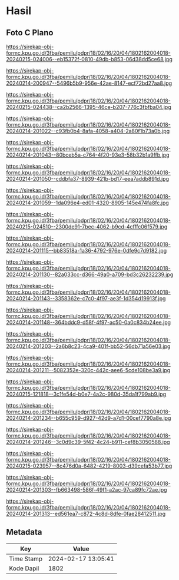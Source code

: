 # Hasil

## Foto C Plano

https://sirekap-obj-formc.kpu.go.id/3fba/pemilu/pdpr/18/02/16/20/04/1802162004018-20240215-024006--eb15372f-0810-49db-b853-06d38dd5ce68.jpg

https://sirekap-obj-formc.kpu.go.id/3fba/pemilu/pdpr/18/02/16/20/04/1802162004018-20240214-200947--5496b5b9-956e-42ae-8147-ecf72bd27aa8.jpg

https://sirekap-obj-formc.kpu.go.id/3fba/pemilu/pdpr/18/02/16/20/04/1802162004018-20240215-024438--ca2b2566-1395-46ce-b207-776c3fbfba04.jpg

https://sirekap-obj-formc.kpu.go.id/3fba/pemilu/pdpr/18/02/16/20/04/1802162004018-20240214-201022--c93fb0b4-8afa-4058-a404-2a80f1b73a0b.jpg

https://sirekap-obj-formc.kpu.go.id/3fba/pemilu/pdpr/18/02/16/20/04/1802162004018-20240214-201043--80bceb5a-c764-4f20-93e3-58b32b1a9ffb.jpg

https://sirekap-obj-formc.kpu.go.id/3fba/pemilu/pdpr/18/02/16/20/04/1802162004018-20240214-201050--cddbfa37-8939-421b-bd17-eea7addb891d.jpg

https://sirekap-obj-formc.kpu.go.id/3fba/pemilu/pdpr/18/02/16/20/04/1802162004018-20240214-201059--1da096e4-ed01-4320-8905-145e474fa8fc.jpg

https://sirekap-obj-formc.kpu.go.id/3fba/pemilu/pdpr/18/02/16/20/04/1802162004018-20240215-024510--2300de91-7bec-4062-b9cd-4cfffc06f579.jpg

https://sirekap-obj-formc.kpu.go.id/3fba/pemilu/pdpr/18/02/16/20/04/1802162004018-20240214-201115--bb83518a-1a36-4792-976e-0dfe9c7d9182.jpg

https://sirekap-obj-formc.kpu.go.id/3fba/pemilu/pdpr/18/02/16/20/04/1802162004018-20240214-201130--82a033cc-d366-49a0-a709-bd3c26232239.jpg

https://sirekap-obj-formc.kpu.go.id/3fba/pemilu/pdpr/18/02/16/20/04/1802162004018-20240214-201143--3358362e-c7c0-4f97-ae3f-1d354d19913f.jpg

https://sirekap-obj-formc.kpu.go.id/3fba/pemilu/pdpr/18/02/16/20/04/1802162004018-20240214-201148--364bddc9-d58f-4f97-ac50-0a0c834b24ee.jpg

https://sirekap-obj-formc.kpu.go.id/3fba/pemilu/pdpr/18/02/16/20/04/1802162004018-20240214-201203--2a6b8c23-4ca9-401f-bb52-56db71a56e03.jpg

https://sirekap-obj-formc.kpu.go.id/3fba/pemilu/pdpr/18/02/16/20/04/1802162004018-20240214-201211--5082352e-320c-442c-aee6-5cde108be3a9.jpg

https://sirekap-obj-formc.kpu.go.id/3fba/pemilu/pdpr/18/02/16/20/04/1802162004018-20240215-121818--3c1fe54d-b0e7-4a2c-980d-35da1f799ab9.jpg

https://sirekap-obj-formc.kpu.go.id/3fba/pemilu/pdpr/18/02/16/20/04/1802162004018-20240214-201234--b655c959-d927-42d9-a7d1-00cef7790a8e.jpg

https://sirekap-obj-formc.kpu.go.id/3fba/pemilu/pdpr/18/02/16/20/04/1802162004018-20240214-201246--3c0d9c39-5f42-4c24-b911-cef8b3050588.jpg

https://sirekap-obj-formc.kpu.go.id/3fba/pemilu/pdpr/18/02/16/20/04/1802162004018-20240215-023957--8c476d0a-6482-4219-8003-d39cefa53b77.jpg

https://sirekap-obj-formc.kpu.go.id/3fba/pemilu/pdpr/18/02/16/20/04/1802162004018-20240214-201303--fb663498-586f-49f1-a2ac-97ca89fc72ae.jpg

https://sirekap-obj-formc.kpu.go.id/3fba/pemilu/pdpr/18/02/16/20/04/1802162004018-20240214-201313--ed561ea7-c872-4c8d-8dfe-0fae28412511.jpg


## Metadata

| Key        | Value               |
| ---------- | ------------------- |
| Time Stamp | 2024-02-17 13:05:41 |
| Kode Dapil | 1802                |



